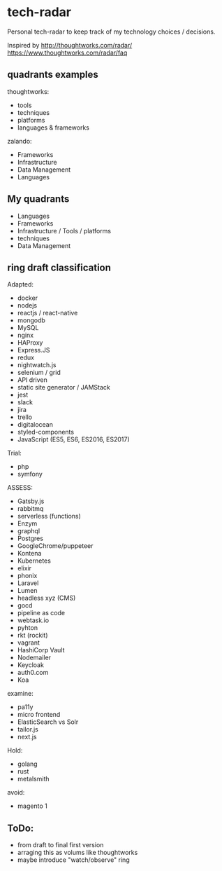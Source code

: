 # tech-radar
Personal tech-radar to keep track of my technology choices / decisions.

Inspired by http://thoughtworks.com/radar/
https://www.thoughtworks.com/radar/faq

## quadrants examples
thoughtworks:
- tools
- techniques
- platforms
- languages & frameworks

zalando:
- Frameworks
- Infrastructure
- Data Management
- Languages

## My quadrants
- Languages
- Frameworks
- Infrastructure / Tools / platforms
- techniques
- Data Management

## ring draft classification

Adapted:
- docker
- nodejs
- reactjs / react-native
- mongodb
- MySQL
- nginx
- HAProxy
- Express.JS
- redux
- nightwatch.js
- selenium / grid
- API driven
- static site generator / JAMStack
- jest
- slack
- jira
- trello
- digitalocean
- styled-components
- JavaScript (ES5, ES6, ES2016, ES2017)

Trial:
- php
- symfony

ASSESS:
- Gatsby.js
- rabbitmq
- serverless (functions)
- Enzym
- graphql
- Postgres
- GoogleChrome/puppeteer
- Kontena
- Kubernetes
- elixir
- phonix
- Laravel
- Lumen
- headless xyz (CMS)
- gocd
- pipeline as code
- webtask.io
- pyhton
- rkt (rockit)
- vagrant
- HashiCorp Vault
- Nodemailer
- Keycloak
- auth0.com
- Koa

examine:
- pa11y
- micro frontend
- ElasticSearch vs Solr
- tailor.js
- next.js

Hold:
- golang
- rust
- metalsmith

avoid:
- magento 1

## ToDo:
- from draft to final first version
- arraging this as volums like thoughtworks
- maybe introduce "watch/observe" ring
